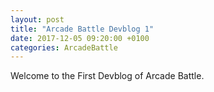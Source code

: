 ```yaml
---
layout: post
title: "Arcade Battle Devblog 1"
date: 2017-12-05 09:20:00 +0100
categories: ArcadeBattle
---
```


Welcome to the First Devblog of Arcade Battle.
